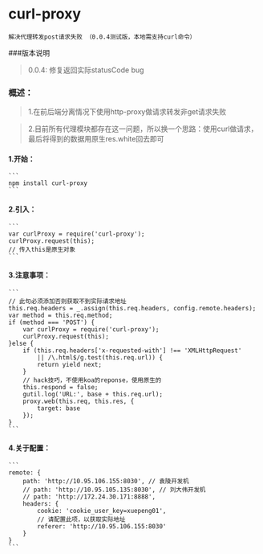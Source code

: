 # curl-proxy
	解决代理转发post请求失败 （0.0.4测试版，本地需支持curl命令）
###版本说明
> 0.0.4: 修复返回实际statusCode  bug

### 概述：
> 1.在前后端分离情况下使用http-proxy做请求转发非get请求失败

> 2.目前所有代理模块都存在这一问题，所以换一个思路：使用curl做请求，最后将得到的数据用原生res.white回去即可

#### 1.开始：

	```
	npm install curl-proxy
	```
#### 2.引入：

	```
	var curlProxy = require('curl-proxy');
	curlProxy.request(this);
	// 传入this是原生对象
	```
#### 3.注意事项：

	```
	// 此句必须添加否则获取不到实际请求地址
	this.req.headers = _.assign(this.req.headers, config.remote.headers);
    var method = this.req.method;
    if (method === 'POST') {
        var curlProxy = require('curl-proxy');
        curlProxy.request(this);
    }else {
        if (this.req.headers['x-requested-with'] !== 'XMLHttpRequest'
            || /\.html$/g.test(this.req.url)) {
            return yield next;
        }
        // hack技巧，不使用koa的reponse，使用原生的
        this.respond = false;
        gutil.log('URL:', base + this.req.url);
        proxy.web(this.req, this.res, {
            target: base
        });
    }
	```
#### 4.关于配置：

	```
	remote: {
        path: 'http://10.95.106.155:8030', // 袁陵开发机
        // path: 'http://10.95.105.135:8030', // 刘大伟开发机
        // path: 'http://172.24.30.171:8888',
        headers: {
            cookie: 'cookie_user_key=xuepeng01',
            // 请配置此项，以获取实际地址
            referer: 'http://10.95.106.155:8030'
        }
    }
	```

